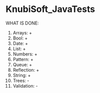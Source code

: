 # KnubiSoft_JavaTests
WHAT IS DONE:
1. Arrays: +
2. Bool: +
3. Date: +
4. List: +
5. Numbers: +
6. Pattern: +
7. Queue: +
8. Reflection: +
9. String: +
10. Trees: -
11. Validation: -
